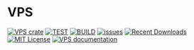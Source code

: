# VPS

[![VPS crate](https://img.shields.io/crates/v/vps.svg)](https://crates.io/crates/vps)
[![TEST](https://github.com/samirdjelal/vps/workflows/TEST/badge.svg)](https://github.com/samirdjelal/vps/actions)
[![BUILD](https://github.com/samirdjelal/vps/workflows/BUILD/badge.svg)](https://github.com/samirdjelal/vps/actions)
[![issues](https://img.shields.io/github/issues/samirdjelal/vps?color=%23ffc107)](https://github.com/samirdjelal/vps/issues)
[![Recent Downloads](https://img.shields.io/crates/dr/vps)](https://crates.io/crates/vps)
[![MIT License](https://img.shields.io/crates/l/vps)](LICENSE)
[![VPS documentation](https://img.shields.io/docsrs/vps)](https://docs.rs/vps)

